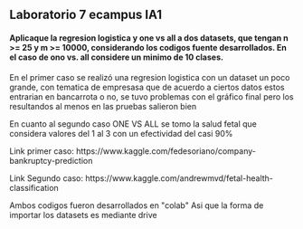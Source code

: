 <h2> Laboratorio 7 ecampus IA1 </h2>
<h4> Aplicaque la regresion logistica y one vs all a dos datasets, que tengan n >= 25 y m >= 10000, considerando los codigos fuente desarrollados. En el caso de ono vs. all considere un minimo de 10 clases.</h4>

En el primer caso se realizó una regresion logistica con un dataset un poco grande, con tematica de empresasa que de acuerdo a ciertos datos estos entrarian en bancarrota o no, se tuvo problemas con el gráfico final pero los resultandos al menos en las pruebas salieron bien
<p>En cuanto al segundo caso ONE VS ALL se tomo la salud fetal que considera valores del 1 al 3 con un efectividad del casi 90%<p>
  <p>Link primer caso: https://www.kaggle.com/fedesoriano/company-bankruptcy-prediction<p>
    <p>Link Segundo caso: https://www.kaggle.com/andrewmvd/fetal-health-classification<p>
      Ambos codigos fueron desarrollados en "colab" Asi que la forma de importar los datasets es mediante drive
